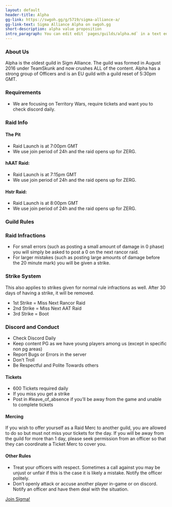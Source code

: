 ```yaml
---
layout: default
header-title: Alpha
gg-link: https://swgoh.gg/g/5719/sigma-alliance-a/
gg-link-text: Sigma Alliance Alpha on swgoh.gg
short-description: alpha value proposition
intro_paragraph: You can edit edit `pages/guilds/alpha.md` in a text editor.
---
```


### About Us

Alpha is the oldest guild in Sigm Alliance. The guild was formed in August 2016 under TeamSkunk and now crushes ALL of the content. Alpha has a strong group of Officers and is an EU guild with a guild reset of 5:30pm GMT.

### Requirements

* We are focusing on Territory Wars, require tickets and want you to check discord daily.

### Raid Info

#### The Pit

* Raid Launch is at 7:00pm GMT
* We use join period of 24h and the raid opens up for ZERG.


#### hAAT Raid:

* Raid Launch is at 7:15pm GMT
* We use join period of 24h and the raid opens up for ZERG.

#### Hstr Raid:

* Raid Launch is at 8:00pm GMT
* We use join period of 24h and the raid opens up for ZERG.


### Guild Rules

### Raid Infractions

* For small errors (such as posting a small amount of damage in 0 phase) you will simply be asked to post a 0 on the next rancor raid.
* For larger mistakes (such as posting large amounts of damage before the 20 minute mark) you will be given a strike.

### Strike System

This also applies to strikes given for normal rule infractions as well. After 30 days of having a strike, it will be removed.

* 1st Strike  = Miss Next Rancor Raid
* 2nd Strike = Miss Next AAT Raid
* 3rd Strike = Boot

### Discord and Conduct

* Check Discord Daily
* Keep content PG as we have young players among us (except in specific non pg areas)
* Report Bugs or Errors in the server
* Don’t Troll
* Be Respectful and Polite Towards others


#### Tickets

* 600 Tickets required daily
* If you miss you get a strike
* Post in #leave_of_absence if you’ll be away from the game and unable to complete tickets

#### Mercing

If you wish to offer yourself as a Raid Merc to another guild, you are allowed to do so but must not miss your tickets for the day. If you will be away from the guild for more than 1 day, please seek permission from an officer so that they can coordinate a Ticket Merc to cover you.

#### Other Rules

* Treat your officers with respect. Sometimes a call against you may be unjust or unfair if this is the case it is likely a mistake. Notify the officer politely.
* Don’t openly attack or accuse another player in-game or on discord. Notify an officer and have them deal with the situation.

[Join Sigma!](https://discord.gg/V33Kfaj)

